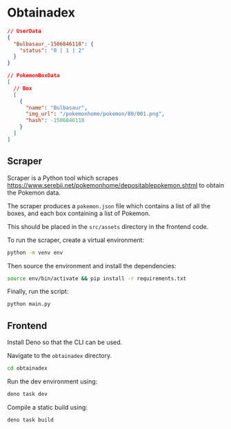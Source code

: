 # Obtainadex

```json
// UserData
{
  "Bulbasaur_-1506846118": {
    "status": "0 | 1 | 2"
  }
}

// PokemonBoxData
[
  // Box
  [
    {
      "name": "Bulbasaur",
      "img_url": "/pokemonhome/pokemon/80/001.png",
      "hash": -1506846118
    }
  ]
]
```

## Scraper

Scraper is a Python tool which scrapes https://www.serebii.net/pokemonhome/depositablepokemon.shtml to obtain the Pokemon data.

The scraper produces a `pokemon.json` file which contains a list of all the boxes, and each box containing a list of Pokemon.

This should be placed in the `src/assets` directory in the frontend code.

To run the scraper, create a virtual environment:

```sh
python -m venv env
```

Then source the environment and install the dependencies:

```sh
source env/bin/activate && pip install -r requirements.txt
```

Finally, run the script:

```sh
python main.py
```

## Frontend

Install Deno so that the CLI can be used.

Navigate to the `obtainadex` directory.

```sh
cd obtainadex
```

Run the dev environment using:

```sh
deno task dev
```

Compile a static build using:

```sh
deno task build
```
